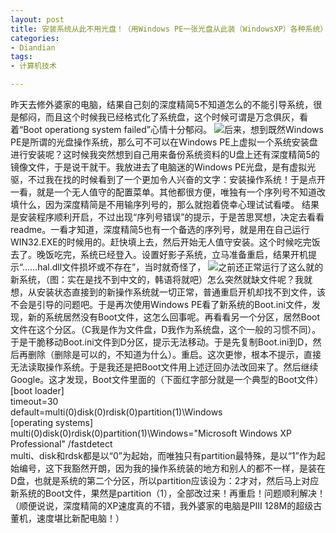 ```yaml
---
layout: post
title: 安装系统从此不用光盘！（用Windows PE一张光盘从此装（WindowsXP）各种系统）
categories:
- Diandian
tags:
- 计算机技术

---
```

昨天去修外婆家的电脑，结果自己刻的深度精简5不知道怎么的不能引导系统，很是郁闷，而且这个时候我已经格式化了系统盘，这个时候可谓是万念俱灰，看着“Boot operationg system failed”心情十分郁闷。
<img src="http://m1.img.srcdd.com/farm4/d/2012/0627/10/D5CE595F3B420780792C59A466EFA276_B500_900_218_189.JPEG" />后来，想到既然Windows PE是所谓的光盘操作系统，那么可不可以在Windows PE上虚拟一个系统安装盘进行安装呢？这时候我突然想到自己用来备份系统资料的U盘上还有深度精简5的镜像文件，于是说干就干。我放进去了电脑迷的Windows PE光盘，是有虚拟光驱，不过我在找的时候看到了一个更加令人兴奋的文字：安装操作系统！于是点开一看，就是一个无人值守的配置菜单。其他都很方便，唯独有一个序列号不知道改填什么，因为深度精简是不用输序列号的，那么就抱着侥幸心理试试看喽。 结果是安装程序顺利开启，不过出现“序列号错误”的提示，于是苦思冥想，决定去看看readme。一看才知道，深度精简5也有一个备选的序列号，就是用在自己运行WIN32.EXE的时候用的。赶快填上去，然后开始无人值守安装。这个时候吃完饭去了。晚饭吃完，系统已经登入。设置好影子系统，立马准备重启，结果开机提示“……hal.dll文件损坏或不存在”，当时就奇怪了，
<img src="http://m1.img.srcdd.com/farm5/177/8BA937E1D32547AB553329BCEF73F6B1_640_480.GIF" />之前还正常运行了这么就的新系统，（图：实在是找不到中文的，韩语将就吧）怎么突然就缺文件呢？我就想，从安装状态直接到的新操作系统就一切正常，普通重启开机却找不到文件，该不会是引导的问题吧。于是再次使用Windows PE看了新系统的Boot.ini文件，发现，新的系统居然没有Boot文件，这怎么回事呢。再看看另一个分区，居然Boot文件在这个分区。（C我是作为文件盘，D我作为系统盘，这个一般的习惯不同）。于是干脆移动Boot.ini文件到D分区，提示无法移动。于是先复制Boot.ini到D，然后再删除（删除是可以的，不知道为什么）。重启。这次更惨，根本不提示，直接无法读取操作系统。于是我还是把Boot文件用上述迂回办法改回来了。然后继续Google。这才发现，Boot文件里面的（下面红字部分就是一个典型的Boot文件）
<br />[boot loader]
<br />timeout=30
<br />default=multi(0)disk(0)rdisk(0)partition(1)\Windows
<br />[operating systems]
<br />multi(0)disk(0)rdisk(0)partition(1)\Windows=&quot;Microsoft Windows XP Professional&quot; /fastdetect
<br />multi、disk和rdsk都是以“0”为起始，而唯独只有partition最特殊，是以“1”作为起始编号，这下我豁然开朗，因为我的操作系统装的地方和别人的都不一样，是装在D盘，也就是系统的第二个分区，所以partition应该设为：2才对，然后马上对应新系统的Boot文件，果然是partition（1），全部改过来！再重启！问题顺利解决！（顺便说说，深度精简的XP速度真的不错，我外婆家的电脑是PIII 128M的超级古董机，速度堪比新配电脑！）
<br />